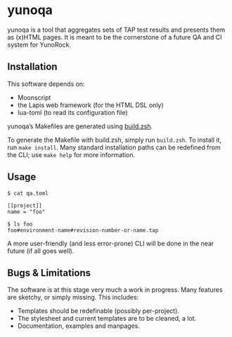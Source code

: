 
# yunoqa

yunoqa is a tool that aggregates sets of TAP test results and presents them as (x)HTML pages.
It is meant to be the cornerstone of a future QA and CI system for YunoRock.

## Installation

This software depends on:

- Moonscript
- the Lapis web framework (for the HTML DSL only)
- lua-toml (to read its configuration file)

yunoqa’s Makefiles are generated using [build.zsh](https://github.com/Lukc/build.zsh).

To generate the Makefile with build.zsh, simply run `build.zsh`.
To install it, run `make install`.
Many standard installation paths can be redefined from the CLI; use `make help` for more information.

## Usage

```
$ cat qa.toml

[[project]]
name = "foo"

$ ls foo
foo#environment-name#revision-number-or-name.tap
```

A more user-friendly (and less error-prone) CLI will be done in the near future (if all goes well).

## Bugs & Limitations

The software is at this stage very much a work in progress.
Many features are sketchy, or simply missing.
This includes:

- Templates should be redefinable (possibly per-project).
- The stylesheet and current templates are to be cleaned, a lot.
- Documentation, examples and manpages.

